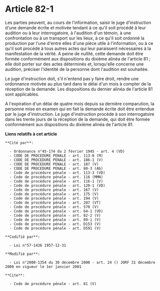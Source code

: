 # Article 82-1

Les parties peuvent, au cours de l'information, saisir le juge d'instruction d'une demande écrite et motivée tendant à ce
qu'il soit procédé à leur audition ou à leur interrogatoire, à l'audition d'un témoin, à une confrontation ou à un transport
sur les lieux, à ce qu'il soit ordonné la production par l'une d'entre elles d'une pièce utile à l'information, ou à ce qu'il
soit procédé à tous autres actes qui leur paraissent nécessaires à la manifestation de la vérité. A peine de nullité, cette
demande doit être formée conformément aux dispositions du dixième alinéa de l'article 81 ; elle doit porter sur des actes
déterminés et, lorsqu'elle concerne une audition, préciser l'identité de la personne dont l'audition est souhaitée. 

Le juge d'instruction doit, s'il n'entend pas y faire droit, rendre une ordonnance motivée au plus tard dans le délai d'un
mois à compter de la réception de la demande. Les dispositions du dernier alinéa de l'article 81 sont applicables.

A l'expiration d'un délai de quatre mois depuis sa dernière comparution, la personne mise en examen qui en fait la demande
écrite doit être entendue par le juge d'instruction. Le juge d'instruction procède à son interrogatoire dans les trente jours
de la réception de la demande, qui doit être formée conformément aux dispositions du dixième alinéa de l'article 81.

**Liens relatifs à cet article**

	**Cité par**:

	  - Ordonnance n°45-174 du 2 février 1945 - art. 4 (VD)
	  - CODE DE PROCEDURE PENALE - art. 113-8 (M)
	  - CODE DE PROCEDURE PENALE - art. 186-1 (V)
	  - CODE DE PROCEDURE PENALE - art. 187 (V)
	  - CODE DE PROCEDURE PENALE - art. 80-3 (Ab)
	  - Code de procédure pénale - art. 113-3 (VD)
	  - Code de procédure pénale - art. 116 (MMN)
	  - Code de procédure pénale - art. 116-1 (V)
	  - Code de procédure pénale - art. 120-1 (VD)
	  - Code de procédure pénale - art. 167 (V)
	  - Code de procédure pénale - art. 175 (V)
	  - Code de procédure pénale - art. 194 (V)
	  - Code de procédure pénale - art. 207 (VT)
	  - Code de procédure pénale - art. 570 (V)
	  - Code de procédure pénale - art. 64-1 (VD)
	  - Code de procédure pénale - art. 82-2 (V)
	  - Code de procédure pénale - art. 89-1 (V)
	  - Code de procédure pénale - art. D153 (V)
	  - Code de procédure pénale - art. D591 (V)

	**Codifié par**:

	  - Loi n°57-1426 1957-12-31

	**Modifié par**:

	  - Loi n°2000-1354 du 30 décembre 2000 - art. 24 () JORF 31 décembre 2000 en vigueur le 1er janvier 2001

	**Cite**:

	  - Code de procédure pénale - art. 81 (V)
